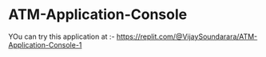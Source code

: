 # ATM-Application-Console


YOu can try this application at :- https://replit.com/@VijaySoundarara/ATM-Application-Console-1
